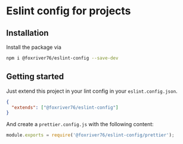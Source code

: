 # Eslint config for projects

## Installation
Install the package via 

```bash
npm i @foxriver76/eslint-config --save-dev
```

## Getting started
Just extend this project in your lint config in your `eslint.config.json`.

```json
{
  "extends": ["@foxriver76/eslint-config"]
}
```

And create a `prettier.config.js` with the following content:

```js
module.exports = require('@foxriver76/eslint-config/prettier');
```